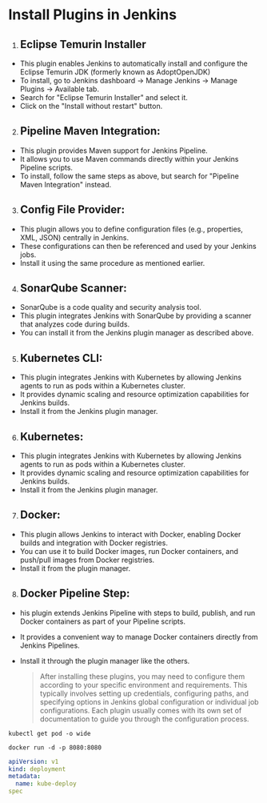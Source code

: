 # Install Plugins in Jenkins
1.  ## Eclipse Temurin Installer

- This plugin enables Jenkins to automatically install and configure the Eclipse Temurin JDK (formerly known as AdoptOpenJDK)
- To install, go to Jenkins dashboard -> Manage Jenkins -> Manage Plugins -> Available tab.
- Search for "Eclipse Temurin Installer" and select it.
- Click on the "Install without restart" button.

2. ## Pipeline Maven Integration:
- This plugin provides Maven support for Jenkins Pipeline.
- It allows you to use Maven commands directly within your Jenkins Pipeline scripts.
- To install, follow the same steps as above, but search for "Pipeline Maven Integration" instead.

3. ## Config File Provider:
- This plugin allows you to define configuration files (e.g., properties, XML, JSON) centrally in Jenkins.
- These configurations can then be referenced and used by your Jenkins jobs.
- Install it using the same procedure as mentioned earlier.

4. ## SonarQube Scanner:
- SonarQube is a code quality and security analysis tool.
- This plugin integrates Jenkins with SonarQube by providing a scanner that analyzes code during builds.
- You can install it from the Jenkins plugin manager as described above.

5. ## Kubernetes CLI:

- This plugin integrates Jenkins with Kubernetes by allowing Jenkins agents to run as pods within a Kubernetes cluster.
- It provides dynamic scaling and resource optimization capabilities for Jenkins builds.
- Install it from the Jenkins plugin manager.

6. ## Kubernetes:
- This plugin integrates Jenkins with Kubernetes by allowing Jenkins agents to run as pods within a Kubernetes cluster.
- It provides dynamic scaling and resource optimization capabilities for Jenkins builds.
- Install it from the Jenkins plugin manager.


7. ## Docker:

- This plugin allows Jenkins to interact with Docker, enabling Docker builds and integration with Docker registries.
- You can use it to build Docker images, run Docker containers, and push/pull images from Docker registries.
- Install it from the plugin manager.

8. ## Docker Pipeline Step:
- his plugin extends Jenkins Pipeline with steps to build, publish, and run Docker containers as part of your Pipeline scripts.
- It provides a convenient way to manage Docker containers directly from Jenkins Pipelines.
- Install it through the plugin manager like the others.

  > After installing these plugins, you may need to configure them according to your specific environment and requirements.
  > This typically involves setting up credentials, configuring paths, and specifying options in Jenkins global configuration
  > or individual job configurations. Each plugin usually comes with its own set of documentation to guide you through the configuration process.
  >
```
kubectl get pod -o wide
```

```
docker run -d -p 8080:8080 
```

```yaml
apiVersion: v1
kind: deployment
metadata:
  name: kube-deploy
spec
```

